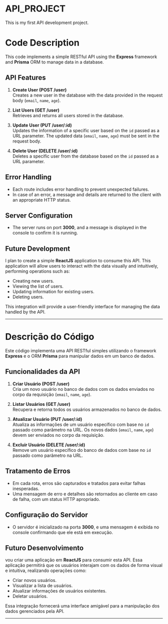 # API_PROJECT
This is my first API development project.

# Code Description

This code implements a simple RESTful API using the **Express** framework and **Prisma** ORM to manage data in a database.

## API Features

1. **Create User (POST /user)**  
   Creates a new user in the database with the data provided in the request body (`email`, `name`, `age`).

2. **List Users (GET /user)**  
   Retrieves and returns all users stored in the database.

3. **Update User (PUT /user/:id)**  
   Updates the information of a specific user based on the `id` passed as a URL parameter. The updated data (`email`, `name`, `age`) must be sent in the request body.

4. **Delete User (DELETE /user/:id)**  
   Deletes a specific user from the database based on the `id` passed as a URL parameter.

## Error Handling

- Each route includes error handling to prevent unexpected failures. 
- In case of an error, a message and details are returned to the client with an appropriate HTTP status.

## Server Configuration

- The server runs on port **3000**, and a message is displayed in the console to confirm it is running.

## Future Development

I plan to create a simple **ReactJS** application to consume this API. This application will allow users to interact with the data visually and intuitively, performing operations such as:
- Creating new users.
- Viewing the list of users.
- Updating information for existing users.
- Deleting users.

This integration will provide a user-friendly interface for managing the data handled by the API.

---









# Descrição do Código

Este código implementa uma API RESTful simples utilizando o framework **Express** e o ORM **Prisma** para manipular dados em um banco de dados.

## Funcionalidades da API

1. **Criar Usuário (POST /user)**  
   Cria um novo usuário no banco de dados com os dados enviados no corpo da requisição (`email`, `name`, `age`).

2. **Listar Usuários (GET /user)**  
   Recupera e retorna todos os usuários armazenados no banco de dados.

3. **Atualizar Usuário (PUT /user/:id)**  
   Atualiza as informações de um usuário específico com base no `id` passado como parâmetro na URL. Os novos dados (`email`, `name`, `age`) devem ser enviados no corpo da requisição.

4. **Excluir Usuário (DELETE /user/:id)**  
   Remove um usuário específico do banco de dados com base no `id` passado como parâmetro na URL.

## Tratamento de Erros

- Em cada rota, erros são capturados e tratados para evitar falhas inesperadas. 
- Uma mensagem de erro e detalhes são retornados ao cliente em caso de falha, com um status HTTP apropriado.

## Configuração do Servidor

- O servidor é inicializado na porta **3000**, e uma mensagem é exibida no console confirmando que ele está em execução.

## Futuro Desenvolvimento

vou criar uma aplicação em **ReactJS** para consumir esta API. Essa aplicação permitirá que os usuários interajam com os dados de forma visual e intuitiva, realizando operações como:
- Criar novos usuários.
- Visualizar a lista de usuários.
- Atualizar informações de usuários existentes.
- Deletar usuários.

Essa integração fornecerá uma interface amigável para a manipulação dos dados gerenciados pela API.

---
